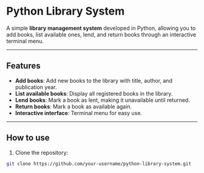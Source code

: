 # Python Library System

A simple **library management system** developed in Python, allowing you to add books, list available ones, lend, and return books through an interactive terminal menu.

---

## Features

- **Add books**: Add new books to the library with title, author, and publication year.
- **List available books**: Display all registered books in the library.
- **Lend books**: Mark a book as lent, making it unavailable until returned.
- **Return books**: Mark a book as available again.
- **Interactive interface**: Terminal menu for easy use.

---

## How to use

1. Clone the repository:

```bash
git clone https://github.com/your-username/python-library-system.git

